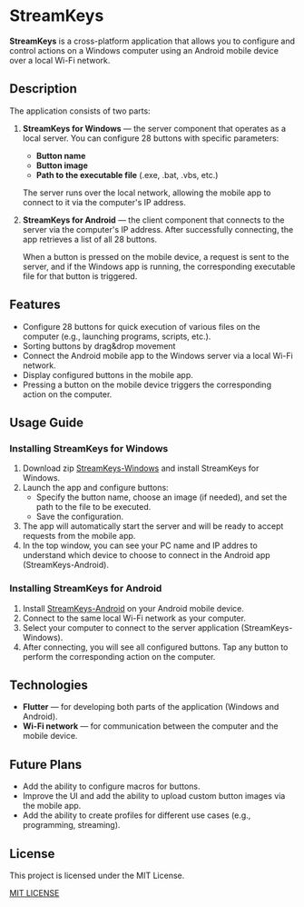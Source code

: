# StreamKeys

**StreamKeys** is a cross-platform application that allows you to configure and control actions on a Windows computer using an Android mobile device over a local Wi-Fi network.

## Description

The application consists of two parts:
1. **StreamKeys for Windows** — the server component that operates as a local server. You can configure 28 buttons with specific parameters:
   - **Button name**
   - **Button image**
   - **Path to the executable file** (.exe, .bat, .vbs, etc.)
   
   The server runs over the local network, allowing the mobile app to connect to it via the computer's IP address.

2. **StreamKeys for Android** — the client component that connects to the server via the computer's IP address. After successfully connecting, the app retrieves a list of all 28 buttons.
   
   When a button is pressed on the mobile device, a request is sent to the server, and if the Windows app is running, the corresponding executable file for that button is triggered.

## Features

- Сonfigure 28 buttons for quick execution of various files on the computer (e.g., launching programs, scripts, etc.).
- Sorting buttons by drag&drop movement
- Connect the Android mobile app to the Windows server via a local Wi-Fi network.
- Display configured buttons in the mobile app.
- Pressing a button on the mobile device triggers the corresponding action on the computer.

## Usage Guide

### Installing StreamKeys for Windows
1. Download zip [StreamKeys-Windows](https://github.com/yevheniy-hliebov/StreamKeys/releases/download/v1.0.0/StreamKeys-Windows.zip) and install StreamKeys for Windows.
2. Launch the app and configure buttons:
   - Specify the button name, choose an image (if needed), and set the path to the file to be executed.
   - Save the configuration.
3. The app will automatically start the server and will be ready to accept requests from the mobile app.
4. In the top window, you can see your PC name and IP addres to understand which device to choose to connect in the Android app (StreamKeys-Android).

### Installing StreamKeys for Android
1. Install [StreamKeys-Android](https://github.com/yevheniy-hliebov/StreamKeys/releases/download/v1.0.0/StreamKeys-Android.apk) on your Android mobile device.
2. Connect to the same local Wi-Fi network as your computer.
3. Select your computer to connect to the server application (StreamKeys-Windows).
4. After connecting, you will see all configured buttons. Tap any button to perform the corresponding action on the computer.

## Technologies

- **Flutter** — for developing both parts of the application (Windows and Android).
- **Wi-Fi network** — for communication between the computer and the mobile device.

## Future Plans
- Add the ability to configure macros for buttons.
- Improve the UI and add the ability to upload custom button images via the mobile app.
- Add the ability to create profiles for different use cases (e.g., programming, streaming).

## License
This project is licensed under the MIT License.  

[MIT LICENSE](https://github.com/yevheniy-hliebov/StreamKeys/blob/main/LICENSE.txt)
